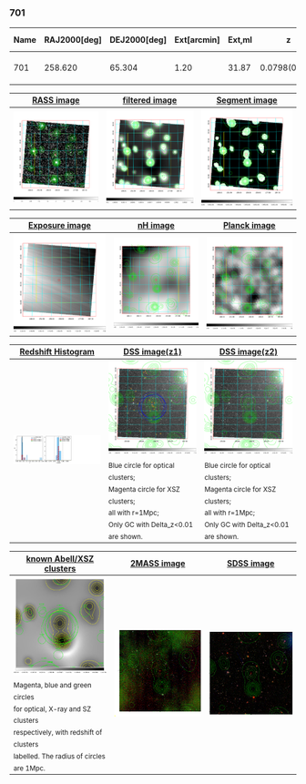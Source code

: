 <div STYLE="page-break-after: always;"></div>

### 701

|Name|RAJ2000[deg]|DEJ2000[deg] |Ext[arcmin]| Ext,ml | z | z_src| C|GC(XSZ,Delta_z<0.01)| GC(OPT,Delta_z<0.01)|GC| R_sig[arcmin] | R500[arcmin] | R500[Mpc]| CRsig[c/s] | CR500[c/s] |L500[1E44 erg/s]|F500[1E-12 erg/s/cm^2]| M500[1E14 Msun]|Tx[keV]|Cnt_sig|Beta|Rc[arcmin]|Comment|Alias|
|---|---|---|---|---|---|------|---|--------|---------|----------|---|---|---|---|---|---|---|---|---|---|---|---|---|---|
|701| 258.620| 65.304| 1.20| 31.87| 0.0798(0.005)| z1, z_opt| S| -| N| C, N, W| 12.700| 6.173| 0.558| 0.036(0.009)| 0.033(0.009)| 0.083(0.024)| 0.528(0.150)| 0.53(0.08)| 1.49(0.14)| 213.8| 0.532(-0.023+0.048)| 2.551(-0.293+0.399)| -| t015|

|[RASS image](../image/701/701_img.pdf)|[filtered image](../image/701/701_fil.pdf)|[Segment image](../image/701/701_seg.pdf)|
|-------------------|--------------------|-------------------|
| <img src="../image/701/701_img.png" width="300">  | <img src="../image/701/701_fil.png" width="300">   | <img src="../image/701/701_seg.png" width="300">  |

|[Exposure image](../image/701/701_mex.pdf)| [nH image](../image/701/701_nh.pdf)| [Planck image](../image/701/701_p.pdf)|
|-------------------|--------------------|-------------------|
|<img src="../image/701/701_mex.png" width="300">   | <img src="../image/701/701_nh.png" width="300">    | <img src="../image/701/701_p.png" width="300"> |

|[Redshift Histogram](../image/701/701_zg.pdf) | [DSS image(z1)](../image/701/701_dss_z1.pdf)      |  [DSS image(z2)](../image/701/701_dss_z2.pdf)    |
|-------------------|--------------------|-------------------|
|<img src="../image/701/701_zg.png" width="300"> |<img src="../image/701/701_dss_z1.png" width="300"> <sub><br>Blue circle for optical clusters; <br>Magenta circle for XSZ clusters; <br>all with r=1Mpc; <br>Only GC with Delta_z<0.01 are shown. </sub>| <img src="../image/701/701_dss_z2.png" width="300"><sub><br>Blue circle for optical clusters; <br>Magenta circle for XSZ clusters; <br>all with r=1Mpc; <br>Only GC with Delta_z<0.01 are shown. </sub> |

|[known Abell/XSZ clusters](../image/701/701_gc.pdf) | [2MASS image](../image/701/701_2mass.pdf)      |[SDSS image](../image/701/701_sdss.pdf)   |
|-------------------|-------------------|-------------------|
|<img src=../image/701/701_gc.png width="300"> <br><sub>Magenta, blue and green circles <br>for optical, X-ray and SZ clusters <br>respectively, with redshift of clusters <br>labelled. The radius of circles <br>are 1Mpc.</sub>|<img src="../image/701/701_2mass.png" width="300">  | <img src="../image/701/701_sdss.png" width="300">  |




